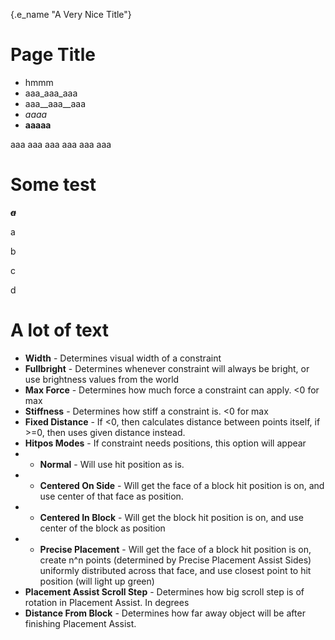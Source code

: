 {.e_name "A Very Nice Title"}
# Page Title
* hmmm
* aaa_aaa_aaa
* aaa__aaa__aaa
* _aaaa_
* __aaaaa__

aaa aaa aaa
aaa aaa aaa

# Some test

*___**~~a~~**___*

a

b

c

d

# A lot of text

* **Width** - Determines visual width of a constraint
* **Fullbright** - Determines whenever constraint will always be bright, or use brightness values from the world
* **Max Force** - Determines how much force a constraint can apply. <0 for max
* **Stiffness** - Determines how stiff a constraint is. <0 for max
* **Fixed Distance** - If <0, then calculates distance between points itself, if >=0, then uses given distance instead.
* **Hitpos Modes** - If constraint needs positions, this option will appear
* * **Normal** - Will use hit position as is.
* * **Centered On Side** - Will get the face of a block hit position is on, and use center of that face as position.
* * **Centered In Block** - Will get the block hit position is on, and use center of the block as position
* * **Precise Placement** - Will get the face of a block hit position is on, create n^n points (determined by Precise Placement Assist Sides) uniformly distributed across that face, and use closest point to hit position (will light up green)
* **Placement Assist Scroll Step** - Determines how big scroll step is of rotation in Placement Assist. In degrees
* **Distance From Block** - Determines how far away object will be after finishing Placement Assist.